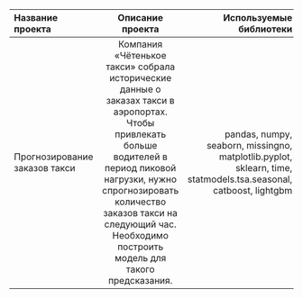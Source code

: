 | Название проекта | Описание проекта | Используемые библиотеки |
| :---         |     :---:      |          ---: |
| Прогнозирование заказов такси   |Компания «Чётенькое такси» собрала исторические данные о заказах такси в аэропортах. Чтобы привлекать больше водителей в период пиковой нагрузки, нужно спрогнозировать количество заказов такси на следующий час. Необходимо построить модель для такого предсказания. | pandas, numpy, seaborn, missingno, matplotlib.pyplot, sklearn, time, statmodels.tsa.seasonal, catboost, lightgbm |
